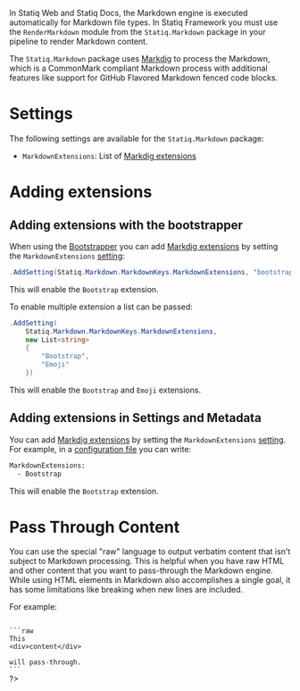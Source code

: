 ﻿In Statiq Web and Statiq Docs, the Markdown engine is executed automatically for Markdown file types. In Statiq Framework you must use the `RenderMarkdown` module from the `Statiq.Markdown` package in your pipeline to render Markdown content.

The `Statiq.Markdown` package uses [Markdig](https://github.com/xoofx/markdig) to process the Markdown,
which is a CommonMark compliant Markdown process with additional features like support for
GitHub Flavored Markdown fenced code blocks.

# Settings

The following settings are available for the `Statiq.Markdown` package:

- `MarkdownExtensions`: List of [Markdig extensions]

# Adding extensions

## Adding extensions with the bootstrapper

When using the [Bootstrapper](xref:bootstrapper) you can add [Markdig extensions]
by setting the `MarkdownExtensions` [setting](xref:settings):

```csharp
.AddSetting(Statiq.Markdown.MarkdownKeys.MarkdownExtensions, "bootstrap")
```

This will enable the `Bootstrap` extension.

To enable multiple extension a list can be passed:

```csharp
.AddSetting(
    Statiq.Markdown.MarkdownKeys.MarkdownExtensions,
    new List<string> 
    {
        "Bootstrap",
        "Emoji"
    })
```

This will enable the `Bootstrap` and `Emoji` extensions.

## Adding extensions in Settings and Metadata

You can add [Markdig extensions] by setting the `MarkdownExtensions` [setting](xref:settings).
For example, in a [configuration file](xref:settings#configuration-files) you can write:

```txt
MarkdownExtensions:
  - Bootstrap
```

This will enable the `Bootstrap` extension.

# Pass Through Content

You can use the special "raw" language to output verbatim content that isn't subject to Markdown processing. This is helpful when you have raw HTML and other content that you want to pass-through the Markdown engine. While using HTML elements in Markdown also accomplishes a single goal, it has some limitations like breaking when new lines are included.

For example:

<?# Raw ?>
<?*
<pre class="language-txt"><code>
```raw
This
&lt;div&gt;content&lt;/div&gt;

will pass-through.
```
</code></pre>
?>
<?#/ Raw ?>

[Markdig extensions]: https://github.com/xoofx/markdig/blob/master/readme.md